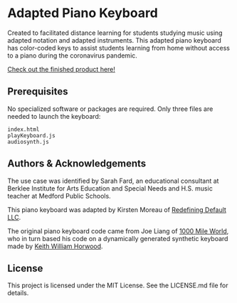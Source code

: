 # Adapted Piano Keyboard

Created to facilitated distance learning for students studying music using adapted notation and adapted instruments. This adapted piano keyboard has color-coded keys to assist students learning from home without access to a piano during the coronavirus pandemic.

[Check out the finished product here!](https://www.redefining-default.com/resources/adaptive-keyboard)

## Prerequisites

No specialized software or packages are required. Only three files are needed to launch the keyboard:

    index.html
    playKeyboard.js
    audiosynth.js
    

## Authors & Acknowledgements

The use case was identified by Sarah Fard, an educational consultant at Berklee Institute for Arts Education and Special Needs and H.S. music teacher at Medford Public Schools.

This piano keyboard was adapted by Kirsten Moreau of [Redefining Default LLC](www.redefining-default.com).

The original piano keyboard code came from Joe Liang of [1000 Mile World](http://1000mileworld.com/Portfolio/Piano/keyboard.html), who in turn based his code on a dynamically generated synthetic keyboard made by [Keith William Horwood](https://keithwhor.com/music/).

## License

This project is licensed under the MIT License. See the LICENSE.md file for details.

